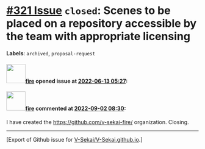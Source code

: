# [\#321 Issue](https://github.com/V-Sekai/V-Sekai.github.io/issues/321) `closed`: Scenes to be placed on a repository accessible by the team with appropriate licensing
**Labels**: `archived`, `proposal-request`


#### <img src="https://avatars.githubusercontent.com/u/32321?u=c2e06a3d2b49a467aa907e54aa259516440267cc&v=4" width="50">[fire](https://github.com/fire) opened issue at [2022-06-13 05:27](https://github.com/V-Sekai/V-Sekai.github.io/issues/321):



#### <img src="https://avatars.githubusercontent.com/u/32321?u=c2e06a3d2b49a467aa907e54aa259516440267cc&v=4" width="50">[fire](https://github.com/fire) commented at [2022-09-02 08:30](https://github.com/V-Sekai/V-Sekai.github.io/issues/321#issuecomment-1235223192):

I have created the https://github.com/v-sekai-fire/ organization. Closing.


-------------------------------------------------------------------------------



[Export of Github issue for [V-Sekai/V-Sekai.github.io](https://github.com/V-Sekai/V-Sekai.github.io).]
